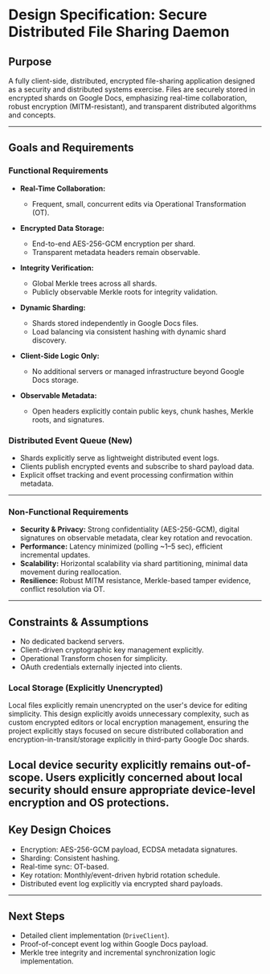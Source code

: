 # Design Specification: Secure Distributed File Sharing Daemon

## Purpose
A fully client-side, distributed, encrypted file-sharing application designed as a security and distributed systems exercise. Files are securely stored in encrypted shards on Google Docs, emphasizing real-time collaboration, robust encryption (MITM-resistant), and transparent distributed algorithms and concepts.

---

## Goals and Requirements

### Functional Requirements
- **Real-Time Collaboration:** 
  - Frequent, small, concurrent edits via Operational Transformation (OT).

- **Encrypted Data Storage:** 
  - End-to-end AES-256-GCM encryption per shard.
  - Transparent metadata headers remain observable.

- **Integrity Verification:** 
  - Global Merkle trees across all shards.
  - Publicly observable Merkle roots for integrity validation.

- **Dynamic Sharding:** 
  - Shards stored independently in Google Docs files.
  - Load balancing via consistent hashing with dynamic shard discovery.

- **Client-Side Logic Only:** 
  - No additional servers or managed infrastructure beyond Google Docs storage.

- **Observable Metadata:** 
  - Open headers explicitly contain public keys, chunk hashes, Merkle roots, and signatures.

### **Distributed Event Queue (New)**
- Shards explicitly serve as lightweight distributed event logs.
- Clients publish encrypted events and subscribe to shard payload data.
- Explicit offset tracking and event processing confirmation within metadata.

---

### Non-Functional Requirements
- **Security & Privacy:** Strong confidentiality (AES-256-GCM), digital signatures on observable metadata, clear key rotation and revocation.
- **Performance:** Latency minimized (polling ~1–5 sec), efficient incremental updates.
- **Scalability:** Horizontal scalability via shard partitioning, minimal data movement during reallocation.
- **Resilience:** Robust MITM resistance, Merkle-based tamper evidence, conflict resolution via OT.

---

## Constraints & Assumptions
- No dedicated backend servers.
- Client-driven cryptographic key management explicitly.
- Operational Transform chosen for simplicity.
- OAuth credentials externally injected into clients.

### Local Storage (Explicitly Unencrypted)

Local files explicitly remain unencrypted on the user's device for editing simplicity. This design explicitly avoids unnecessary complexity, such as custom encrypted editors or local encryption management, ensuring the project explicitly stays focused on secure distributed collaboration and encryption-in-transit/storage explicitly in third-party Google Doc shards.

**Local device security explicitly remains out-of-scope.** Users explicitly concerned about local security should ensure appropriate device-level encryption and OS protections.
---

## Key Design Choices
- Encryption: AES-256-GCM payload, ECDSA metadata signatures.
- Sharding: Consistent hashing.
- Real-time sync: OT-based.
- Key rotation: Monthly/event-driven hybrid rotation schedule.
- Distributed event log explicitly via encrypted shard payloads.

---

## Next Steps
- Detailed client implementation (`DriveClient`).
- Proof-of-concept event log within Google Docs payload.
- Merkle tree integrity and incremental synchronization logic implementation.
